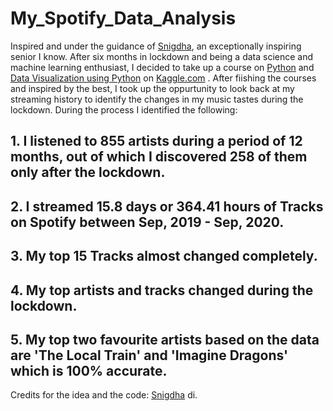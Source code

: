 # My_Spotify_Data_Analysis
Inspired and under the guidance of [Snigdha](https://github.com/Sniggdhaa/Me-Music-and-I), an exceptionally inspiring senior I know.
After six months in lockdown and being a data science and machine learning enthusiast, I decided to take up a course on [Python](https://www.kaggle.com/learn/python) and [Data Visualization using Python](https://www.kaggle.com/learn/data-visualization) on [Kaggle.com](https://www.kaggle.com/) . After fiishing the courses and inspired by the best, I took up the oppurtunity to look back at my streaming history to identify the changes in my music tastes during the lockdown. 
During the process I identified the following:  
## 1. I listened to 855 artists during a period of 12 months, out of which I discovered 258 of them only after the lockdown.
## 2. I streamed 15.8 days or 364.41 hours of Tracks on Spotify between Sep, 2019 - Sep, 2020.
## 3. My top 15 Tracks almost changed completely. 
## 4. My top artists and tracks changed during the lockdown.
## 5. My top two favourite artists based on the data are 'The Local Train' and 'Imagine Dragons' which is 100% accurate.
Credits for the idea and the code: [Snigdha](https://github.com/Sniggdhaa/Me-Music-and-I) di. 
